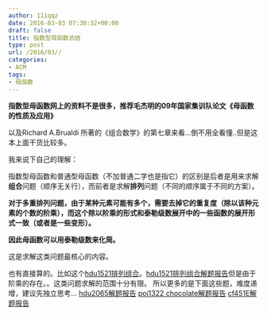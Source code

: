 ```yaml
---
author: 111qqz
date: 2016-03-03 07:30:32+00:00
draft: false
title: 指数型母函数总结
type: post
url: /2016/03//
categories:
- ACM
tags:
- 母函数
---
```


**指数型母函数网上的资料不是很多，推荐毛杰明的09年国家集训队论文《母函数的性质及应用》**

以及Richard A.Brualdi 所著的《组合数学》的第七章来看...倒不用全看懂..但是这本上面干货比较多。

我来说下自己的理解：

指数型母函数和普通型母函数（不加普通二字也是指它）的区别是后者是用来求解**组合**问题（顺序无关行），而前者是求解**排列**问题（不同的顺序属于不同的方案）。

**对于多重排列问题，由于某种元素可能有多个，需要去掉它的重复度（除以该种元素的个数的阶乘），而这个除以阶乘的形式和泰勒级数展开中的一些函数的展开形式一致（或者是一些变形）。**

**因此母函数可以用泰勒级数来化简。**

这是求解这类问题最核心的内容。
                         


也有直接算的。比如这个[hdu1521排列组合](http://acm.hdu.edu.cn/showproblem.php?pid=1521)。[hdu1521排列组合解题报告](https://111qqz.com/wordpress/2016/02/hdu1521/)但是由于阶乘的存在。。这类问题求解的范围十分有限。
所以更多的是下面这些题，难度递增，建议先独立思考...
[hdu2065解题报告](https://111qqz.com/wordpress/2016/02/hdu2065/)
[poj1322 chocolate解题报告](https://111qqz.com/wordpress/2016/03/poj1322chocolate/)
[cf451E解题报告 ](https://111qqz.com/wordpress/2016/03/cf451e/)

